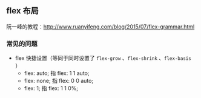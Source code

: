 ## flex 布局

阮一峰的教程：http://www.ruanyifeng.com/blog/2015/07/flex-grammar.html

### 常见的问题

- flex 快捷设置（等同于同时设置了 `flex-grow` 、`flex-shrink` 、`flex-basis` ）
  - flex: auto;  指 flex: 1 1 auto;
  - flex: none; 指 flex: 0 0 auto;
  - flex: 1; 指 flex: 1 1 0%;